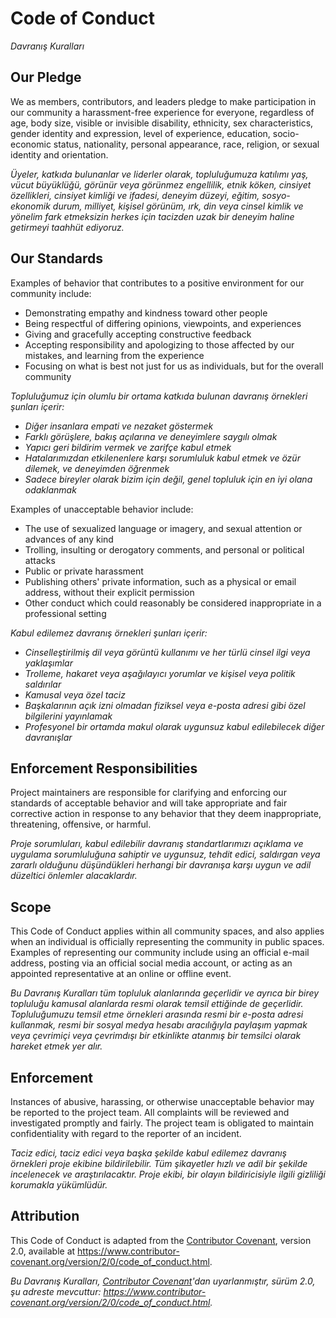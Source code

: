 # Code of Conduct

*Davranış Kuralları*

## Our Pledge

We as members, contributors, and leaders pledge to make participation in our
community a harassment-free experience for everyone, regardless of age, body
size, visible or invisible disability, ethnicity, sex characteristics, gender
identity and expression, level of experience, education, socio-economic status,
nationality, personal appearance, race, religion, or sexual identity
and orientation.

*Üyeler, katkıda bulunanlar ve liderler olarak, topluluğumuza katılımı yaş, vücut
büyüklüğü, görünür veya görünmez engellilik, etnik köken, cinsiyet özellikleri, cinsiyet
kimliği ve ifadesi, deneyim düzeyi, eğitim, sosyo-ekonomik durum, milliyet, kişisel
görünüm, ırk, din veya cinsel kimlik ve yönelim fark etmeksizin herkes için tacizden
uzak bir deneyim haline getirmeyi taahhüt ediyoruz.*

## Our Standards

Examples of behavior that contributes to a positive environment for our
community include:

* Demonstrating empathy and kindness toward other people
* Being respectful of differing opinions, viewpoints, and experiences
* Giving and gracefully accepting constructive feedback
* Accepting responsibility and apologizing to those affected by our mistakes,
  and learning from the experience
* Focusing on what is best not just for us as individuals, but for the
  overall community

*Topluluğumuz için olumlu bir ortama katkıda bulunan davranış örnekleri şunları içerir:*

* *Diğer insanlara empati ve nezaket göstermek*
* *Farklı görüşlere, bakış açılarına ve deneyimlere saygılı olmak*
* *Yapıcı geri bildirim vermek ve zarifçe kabul etmek*
* *Hatalarımızdan etkilenenlere karşı sorumluluk kabul etmek ve özür dilemek,
  ve deneyimden öğrenmek*
* *Sadece bireyler olarak bizim için değil, genel topluluk için
  en iyi olana odaklanmak*

Examples of unacceptable behavior include:

* The use of sexualized language or imagery, and sexual attention or
  advances of any kind
* Trolling, insulting or derogatory comments, and personal or political attacks
* Public or private harassment
* Publishing others' private information, such as a physical or email
  address, without their explicit permission
* Other conduct which could reasonably be considered inappropriate in a
  professional setting

*Kabul edilemez davranış örnekleri şunları içerir:*

* *Cinselleştirilmiş dil veya görüntü kullanımı ve her türlü cinsel ilgi veya
  yaklaşımlar*
* *Trolleme, hakaret veya aşağılayıcı yorumlar ve kişisel veya politik saldırılar*
* *Kamusal veya özel taciz*
* *Başkalarının açık izni olmadan fiziksel veya e-posta adresi gibi özel bilgilerini yayınlamak*
* *Profesyonel bir ortamda makul olarak uygunsuz kabul edilebilecek diğer davranışlar*

## Enforcement Responsibilities

Project maintainers are responsible for clarifying and enforcing our standards of
acceptable behavior and will take appropriate and fair corrective action in
response to any behavior that they deem inappropriate, threatening, offensive,
or harmful.

*Proje sorumluları, kabul edilebilir davranış standartlarımızı açıklama ve uygulama
sorumluluğuna sahiptir ve uygunsuz, tehdit edici, saldırgan veya zararlı olduğunu
düşündükleri herhangi bir davranışa karşı uygun ve adil düzeltici önlemler alacaklardır.*

## Scope

This Code of Conduct applies within all community spaces, and also applies when
an individual is officially representing the community in public spaces.
Examples of representing our community include using an official e-mail address,
posting via an official social media account, or acting as an appointed
representative at an online or offline event.

*Bu Davranış Kuralları tüm topluluk alanlarında geçerlidir ve ayrıca bir birey
topluluğu kamusal alanlarda resmi olarak temsil ettiğinde de geçerlidir.
Topluluğumuzu temsil etme örnekleri arasında resmi bir e-posta adresi kullanmak,
resmi bir sosyal medya hesabı aracılığıyla paylaşım yapmak veya çevrimiçi veya
çevrimdışı bir etkinlikte atanmış bir temsilci olarak hareket etmek yer alır.*

## Enforcement

Instances of abusive, harassing, or otherwise unacceptable behavior may be
reported to the project team. All complaints will be reviewed and investigated
promptly and fairly. The project team is obligated to maintain confidentiality
with regard to the reporter of an incident.

*Taciz edici, taciz edici veya başka şekilde kabul edilemez davranış örnekleri
proje ekibine bildirilebilir. Tüm şikayetler hızlı ve adil bir şekilde incelenecek
ve araştırılacaktır. Proje ekibi, bir olayın bildiricisiyle ilgili gizliliği korumakla
yükümlüdür.*

## Attribution

This Code of Conduct is adapted from the [Contributor Covenant](https://www.contributor-covenant.org),
version 2.0, available at
https://www.contributor-covenant.org/version/2/0/code_of_conduct.html.

*Bu Davranış Kuralları, [Contributor Covenant](https://www.contributor-covenant.org)'dan
uyarlanmıştır, sürüm 2.0, şu adreste mevcuttur:
https://www.contributor-covenant.org/version/2/0/code_of_conduct.html.* 